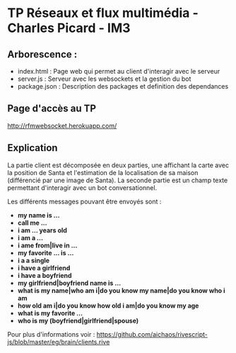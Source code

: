 # TP Réseaux et flux multimédia - Charles Picard - IM3

## Arborescence :
* index.html : Page web qui permet au client d'interagir avec le serveur
* server.js : Serveur avec les websockets et la gestion du bot
* package.json : Description des packages et definition des dependances

## Page d'accès au TP

http://rfmwebsocket.herokuapp.com/

## Explication 

La partie client est décomposée en deux parties, une affichant la carte avec la position de Santa et l'estimation de la localisation de sa maison (différencié par une image de Santa). La seconde partie est un champ texte permettant d'interagir avec un bot conversationnel.

Les différents messages pouvant être envoyés sont : 
* **my name is ...**
* **call me ...**
* **i am ... years old**
* **i am a ...**
* **i ame from|live in ...**
* **my favorite ... is ...**
* **i a a single**
* **i have a girlfriend**
* **i have a boyfriend**
* **my girlfriend|boyfriend name is ...**
* **what is my name|who am i|do you know my name|do you know who i am**
* **how old am i|do you know how old i am|do you know my age**
* **what is my favorite ...**
* **who is my (boyfriend|girlfriend|spouse)**

Pour plus d'informations voir : https://github.com/aichaos/rivescript-js/blob/master/eg/brain/clients.rive














